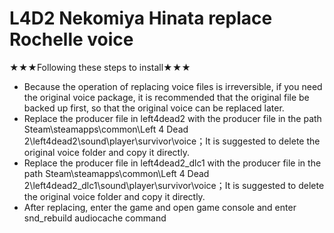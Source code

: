 # L4D2 Nekomiya Hinata replace Rochelle voice
★★★Following these steps to install★★★
* Because the operation of replacing voice files is irreversible, if you need the original voice package, it is recommended that the original file be backed up first, so that the original voice can be replaced later.
* Replace the producer file in left4dead2 with the producer file in the path Steam\steamapps\common\Left 4 Dead 2\left4dead2\sound\player\survivor\voice；It is suggested to delete the original voice folder and copy it directly.
* Replace the producer file in left4dead2_dlc1 with the producer file in the path Steam\steamapps\common\Left 4 Dead 2\left4dead2_dlc1\sound\player\survivor\voice；It is suggested to delete the original voice folder and copy it directly.
* After replacing, enter the game and open game console and enter snd_rebuild audiocache command 
